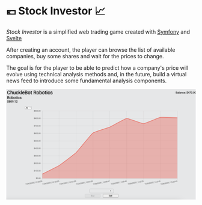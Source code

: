 # 💶 Stock Investor 📈

*Stock Investor* is a simplified web trading game created with [Symfony](https://symfony.com/https:/) and [Svelte](https://svelte.dev/)

After creating an account, the player can browse the list of available companies, buy some shares and wait for the prices to change.

The goal is for the player to be able to predict how a company's price will evolve using technical analysis methods and, in the future, build a virtual news feed to introduce some fundamental analysis components.

![](assets/20230829_141359_preview.png)
